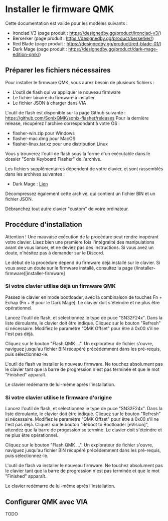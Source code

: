 # Installer le firmware QMK

Cette documentation est valide pour les modèles suivants :

- Ironclad V3 (page produit : https://designedby.gg/product/ironclad-v3/)
- Berserker (page produit : https://designedby.gg/product/berserker/)
- Red Blade (page produit : https://designedby.gg/product/red-blade-01/)
- Dark Mage (page produit : https://designedby.gg/product/dark-mage-edition-qmk/)

## Préparer les fichiers nécessaires

Pour installer le firmware QMK, vous aurez besoin de plusieurs fichiers :
- L'outil de flash qui va appliquer le nouveau firmware
- Le fichier binaire du firmware à installer
- Le fichier JSON à charger dans VIA

L'outil de flash est disponible sur la page Github suivante : https://github.com/SonixQMK/sonix-flasher/releases
Pour la dernière release, récupérez l'archive correspondant à votre OS :
- flasher-win.zip pour Windows
- flasher-mac.dmg pour MacOS
- flasher-linux.tar.xz pour une distribution Linux

Vous y trouverez l'outil de flash sous la forme d'un exécutable dans le dossier "Sonix Keyboard Flasher" de l'archive.

Les fichiers supplémentaires dépendent de votre clavier, et sont rassemblés dans les archives suivantes :
- Dark Mage : [Lien](downloads/darkmage-qmk-20250729-caps-lock.zip)

Décompressez également cette archive, qui contient un fichier BIN et un fichier JSON.

Débranchez tout autre clavier "custom" de votre ordinateur.

## Procédure d'installation

Attention !
Une mauvaise exécution de la procédure peut rendre inopérant votre clavier. Lisez bien une première fois l'intégralité des manipulations avant de vous lancer, et ne deviez pas des instructions. Si vous avez un doute, n'hésitez pas à demander sur le Discord.

Le début de la procédure dépend du firmware déjà installé sur le clavier. Si vous avez un doute sur le firmware installé, consultez la page (/installer-firmware)[installer-firmware]

### Si votre clavier utilise déjà un firmware QMK

Passez le clavier en mode bootloader, avec la combinaison de touches Fn + Echap (Fn + B pour le Dark Mage). Le clavier doit s'éteindre et ne plus être opérationnel.

Lancez l'outil de flash, et sélectionnez le type de puce "SN32F24x".
Dans la liste déroulante, le clavier doit être indiqué. Cliquez sur le bouton "Refresh" si nécessaire.
Modifiez le paramètre "QMK Offset" pour être à 0x00 s'il ne l'est pas déjà.

Cliquez sur le bouton "Flash QMK ...". Un explorateur de fichier s'ouvre, naviguez jusqu'au fichier BIN récupéré précédemment dans les pré-requis, puis sélectionnez-le.

L'outil de flash va installer le nouveau firmware. Ne touchez absolument pas le clavier tant que la barre de progression n'est pas terminée et que le mot "Finished" apparaît.

Le clavier redémarre de lui-même après l'installation.

### Si votre clavier utilise le firmware d'origine

Lancez l'outil de flash, et sélectionnez le type de puce "SN32F24x".
Dans la liste déroulante, le clavier doit être indiqué. Cliquez sur le bouton "Refresh" si nécessaire.
Modifiez le paramètre "QMK Offset" pour être à 0x00 s'il ne l'est pas déjà.
Cliquez sur le bouton "Reboot to Bootloader [eVision]", attendez que la barre de progession se termine. Le clavier doit s'éteindre et ne plus être opérationnel.

Cliquez sur le bouton "Flash QMK ...". Un explorateur de fichier s'ouvre, naviguez jusqu'au fichier BIN récupéré précédemment dans les pré-requis, puis sélectionnez-le.

L'outil de flash va installer le nouveau firmware. Ne touchez absolument pas le clavier tant que la barre de progression n'est pas terminée et que le mot "Finished" apparaît.

Le clavier redémarre de lui-même après l'installation.

## Configurer QMK avec VIA

TODO
